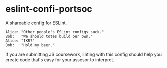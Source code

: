 # eslint-confi-portsoc

A shareable config for ESLint.

```
Alice: "Other people's ESLint configs suck."
Bob:   "We should totes build our own."
Alice: "IKR?"
Bob:   "Hold my beer."
```

If you are submitting JS coursework, linting with this config should help you create code that's easy for your assesor to interpret.
